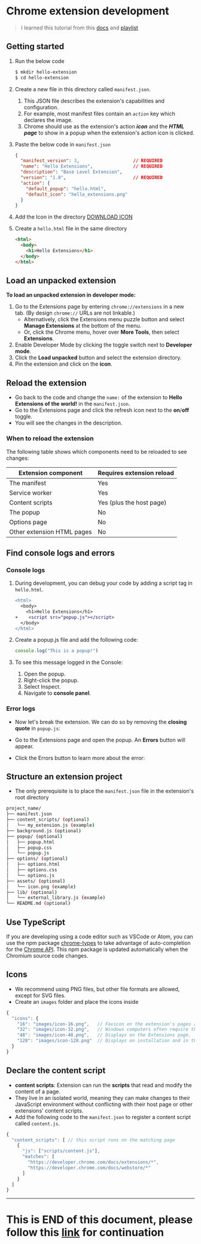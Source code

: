 # Chrome extension development

> I learned this tutorial from this [docs](https://developer.chrome.com/docs/extensions/get-started/tutorial/hello-world) and [playlist](https://youtube.com/playlist?list=PLBS1L3Ug2VVods9GnWbJc__STt9VnrJ9Z&si=2WiLdq1GYvUvB_u-) 

## Getting started

1. Run the below code
    ```bash
    $ mkdir hello-extension
    $ cd hello-extension
    ```
2. Create a new file in this directory called `manifest.json`. 
   1. This JSON file describes the extension's capabilities and configuration.
   2. For example, most manifest files contain an *`action`* key which declares the image.
   3. Chrome should use as the extension's action ***icon*** and the ***HTML page*** to show in a popup when the extension's action icon is clicked.
3. Paste the below code in `manifest.json`

    ```json
    {
      "manifest_version": 3,                    // REQUIRED
      "name": "Hello Extensions",               // REQUIRED
      "description": "Base Level Extension",    
      "version": "1.0",                         // REQUIRED
      "action": {
        "default_popup": "hello.html",
        "default_icon": "hello_extensions.png"
      }
    }
    ```
4. Add the Icon in the directory [DOWNLOAD ICON](https://storage.googleapis.com/web-dev-uploads/image/WlD8wC6g8khYWPJUsQceQkhXSlv1/gmKIT88Ha1z8VBMJFOOH.png)
5. Create a `hello.html` file in the same directory
    
    ```html
    <html>
      <body>
        <h1>Hello Extensions</h1>
      </body>
    </html>
    ```

## Load an unpacked extension
**To load an unpacked extension in developer mode:**
1. Go to the Extensions page by entering `chrome://extensions` in a new tab. (By design `chrome://` URLs are not linkable.)
   - Alternatively, click the Extensions menu puzzle button and select **Manage Extensions** at the bottom of the menu.
   - Or, click the Chrome menu, hover over **More Tools**, then select **Extensions**.
2. Enable Developer Mode by clicking the toggle switch next to **Developer mode**.
3. Click the **Load unpacked** button and select the extension directory.
4. Pin the extension and click on the **icon**.

## Reload the extension

- Go back to the code and change the `name:` of the extension to **Hello Extensions of the world!** in the `manifest.json`.
- Go to the Extensions page and click the refresh icon next to the **on**/**off** toggle.
- You will see the changes in the description.

### When to reload the extension

The following table shows which components need to be reloaded to see changes:


|Extension component | Requires extension reload |
|---|---|
| The manifest	| Yes |
| Service worker	| Yes |
| Content scripts	| Yes  (plus the host page) |
| The popup	| No |
| Options page	| No |
| Other extension HTML pages	| No |


## Find console logs and errors

### Console logs

1. During development, you can debug your code by adding a script tag in `hello.html`.
 
    ```diff
    <html>
      <body>
        <h1>Hello Extensions</h1>
    +    <script src="popup.js"></script>
      </body>
    </html>
    ```
2. Create a popup.js file and add the following code:
    
    ```js
    console.log("This is a popup!")
    ```
3. To see this message logged in the Console:

    1. Open the popup.
    2. Right-click the popup.
    3. Select Inspect.
    4. Navigate to **console panel**.

### Error logs

- Now let's break the extension. We can do so by removing the **closing quote** in `popup.js`:

- Go to the Extensions page and open the popup. An **Errors** button will appear.
- Click the Errors button to learn more about the error:

## Structure an extension project

- The only prerequisite is to place the `manifest.json` file in the extension's root directory

```bash
project_name/
├── manifest.json
├── content_scripts/ (optional)
│   └── my_extension.js (example)
├── background.js (optional)
├── popup/ (optional)
│   ├── popup.html
│   ├── popup.css
│   └── popup.js
├── options/ (optional)  
│   ├── options.html
│   ├── options.css
│   └── options.js
├── assets/ (optional)
│   └── icon.png (example)
├── lib/ (optional)
│   └── external_library.js (example)
└── README.md (optional)
```

## Use TypeScript

If you are developing using a code editor such as VSCode or Atom, you can use the npm package [chrome-types](https://www.npmjs.com/package/chrome-types) to take advantage of auto-completion for the [Chrome API](https://developer.chrome.com/docs/extensions/reference). This npm package is updated automatically when the Chromium source code changes.

## Icons

- We recommend using PNG files, but other file formats are allowed, except for SVG files.
- Create an `images` folder and place the icons inside

```js
{
  "icons": {
    "16": "images/icon-16.png",   // Favicon on the extension's pages and context menu.
    "32": "images/icon-32.png",   // Windows computers often require this size.
    "48": "images/icon-48.png",   // Displays on the Extensions page.
    "128": "images/icon-128.png"  // Displays on installation and in the Chrome Web Store.
  }
}
```


## Declare the content script

- **content scripts**: Extension can run the **scripts** that read and modify the content of a page.
- They live in an isolated world, meaning they can make changes to their JavaScript environment without conflicting with their host page or other extensions' content scripts.
- Add the following code to the `manifest.json` to register a content script called `content.js`.

```js
{
  "content_scripts": [ // this script runs on the matching page
    {
      "js": ["scripts/content.js"],
      "matches": [
        "https://developer.chrome.com/docs/extensions/*",
        "https://developer.chrome.com/docs/webstore/*"
      ]
    }
  ]
}
```

---

# This is **END** of this document, please follow this [link](https://developer.chrome.com/docs/extensions/get-started/tutorial/scripts-on-every-tab#step-4) for continuation
